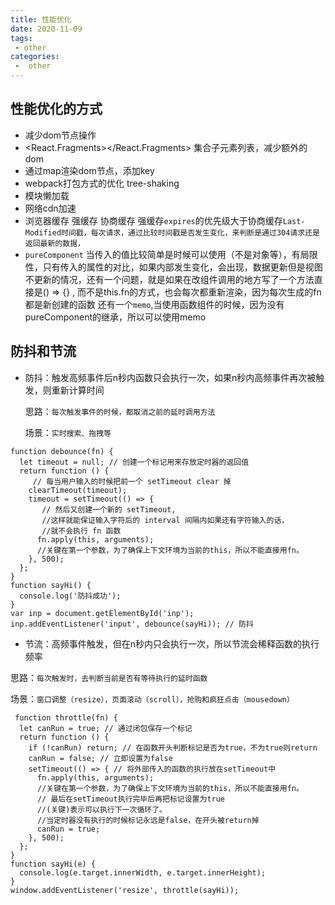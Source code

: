 ```yaml
---
title: 性能优化
date: 2020-11-09
tags:
 - other
categories:
 -  other
---
```


## 性能优化的方式

+ 减少dom节点操作
+ \<React.Fragments\>\</React.Fragments\> 集合子元素列表，减少额外的dom
+ 通过map渲染dom节点，添加key
+ webpack打包方式的优化 tree-shaking
+ 模块懒加载
+ 网络cdn加速
+ 浏览器缓存  强缓存 协商缓存 强缓存```expires```的优先级大于协商缓存```Last-Modified时间戳，每次请求，通过比较时间戳是否发生变化，来判断是通过304请求还是返回最新的数据，```
+ ```pureComponent``` 当传入的值比较简单是时候可以使用（不是对象等），有局限性，只有传入的属性的对比，如果内部发生变化，会出现，数据更新但是视图不更新的情况，还有一个问题，就是如果在改组件调用的地方写了一个方法直接是() => {} , 而不是this.fn的方式，也会每次都重新渲染，因为每次生成的fn都是新创建的函数
  还有一个```memo```,当使用函数组件的时候，因为没有pureComponent的继承，所以可以使用memo
  
  
 ## 防抖和节流
 
 + 防抖：触发高频事件后n秒内函数只会执行一次，如果n秒内高频事件再次被触发，则重新计算时间

   思路：```每次触发事件的时候，都取消之前的延时调用方法```

   场景：```实时搜索、拖拽等```

```JavaScript:;
function debounce(fn) {
  let timeout = null; // 创建一个标记用来存放定时器的返回值
  return function () {
     // 每当用户输入的时候把前一个 setTimeout clear 掉
    clearTimeout(timeout); 
    timeout = setTimeout(() => {
       // 然后又创建一个新的 setTimeout, 
       //这样就能保证输入字符后的 interval 间隔内如果还有字符输入的话，
       //就不会执行 fn 函数
      fn.apply(this, arguments);
      //关键在第一个参数，为了确保上下文环境为当前的this，所以不能直接用fn。
    }, 500);
  };
}
function sayHi() {
  console.log('防抖成功');
}
var inp = document.getElementById('inp');
inp.addEventListener('input', debounce(sayHi)); // 防抖
```

+ 节流：高频事件触发，但在n秒内只会执行一次，所以节流会稀释函数的执行频率

思路：```每次触发时，去判断当前是否有等待执行的延时函数```

场景：```窗口调整（resize），页面滚动（scroll），抢购和疯狂点击（mousedown）```
```JavaScript:;
 function throttle(fn) {
  let canRun = true; // 通过闭包保存一个标记
  return function () {
    if (!canRun) return; // 在函数开头判断标记是否为true，不为true则return
    canRun = false; // 立即设置为false
    setTimeout(() => { // 将外部传入的函数的执行放在setTimeout中
      fn.apply(this, arguments);
      //关键在第一个参数，为了确保上下文环境为当前的this，所以不能直接用fn。
      // 最后在setTimeout执行完毕后再把标记设置为true
      //(关键)表示可以执行下一次循环了。
      //当定时器没有执行的时候标记永远是false，在开头被return掉
      canRun = true;
    }, 500);
  };
}
function sayHi(e) {
  console.log(e.target.innerWidth, e.target.innerHeight);
}
window.addEventListener('resize', throttle(sayHi));
```
<!-- ### webpack
正好最近在做webpack构建优化和性能优化的事儿，当时吹了大概15~20分钟吧，插件请见webpack插件归纳总结。

构建优化：

减少编译体积 ContextReplacementPugin、IgnorePlugin、babel-plugin-import、babel-plugin-transform-runtime

并行编译 happypack、thread-loader、uglifyjsWebpackPlugin开启并行

缓存 cache-loader、hard-source-webpack-plugin、uglifyjsWebpackPlugin开启缓存、babel-loader开启缓存

预编译 dllWebpackPlugin && DllReferencePlugin、auto-dll-webapck-plugin

性能优化：

减少编译体积 Tree-shaking、Scope Hositing

hash缓存 webpack-md5-plugin

拆包 splitChunksPlugin、import()、require.ensure -->